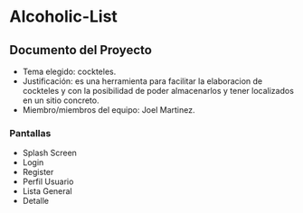 # Alcoholic-List

## Documento del Proyecto

- Tema elegido: cockteles.
- Justificación: es una herramienta para facilitar la elaboracion de cockteles y con la posibilidad de poder almacenarlos y tener localizados en un sitio concreto.
- Miembro/miembros del equipo: Joel Martinez.



### Pantallas

<ul>
  <li>Splash Screen</li>
   <li>Login</li>
   <li>Register</li>
   <li>Perfil Usuario</li>
   <li>Lista General</li>
  <li>Detalle</li>
</ul>
    
